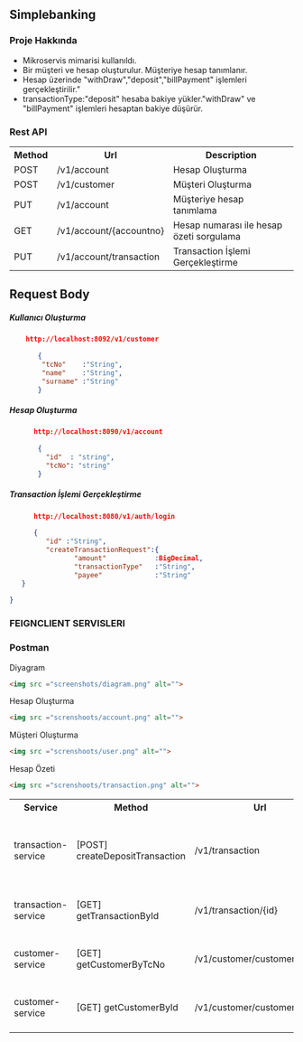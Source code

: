 ## Simplebanking



### Proje Hakkında

<ul style="list-style-type:disc">
  <li>Mikroservis mimarisi kullanıldı.</li>
  <li>Bir müşteri ve hesap oluşturulur. Müşteriye hesap tanımlanır.</li>
  <li>Hesap üzerinde "withDraw","deposit","billPayment" işlemleri gerçekleştirilir."</li>
  <li>transactionType:"deposit" hesaba bakiye yükler."withDraw" ve "billPayment" işlemleri hesaptan bakiye düşürür.</li>
</ul>




### Rest API

<table style="width:100%">
  <tr>
      <th>Method</th>
      <th>Url</th>
      <th>Description</th>
  </tr>
  <tr>
      <td>POST</td>
      <td>/v1/account</td>
      <td>Hesap Oluşturma</td>
</tr>
  <tr>
      <td>POST</td>
      <td>/v1/customer</td>
      <td>Müşteri Oluşturma</td>
  </tr>
     <tr>
      <td>PUT</td>
      <td>/v1/account</td>
      <td>Müşteriye hesap tanımlama</td>
  </tr>
     <tr>
      <td>GET</td>
      <td>/v1/account/{accountno}</td>
      <td>Hesap numarası ile hesap özeti sorgulama</td>
  </tr>
    <tr>
      <td>PUT</td>
      <td>/v1/account/transaction</td>
      <td>Transaction İşlemi Gerçekleştirme</td>
  </tr>
    </table>



## Request Body



##### Kullanıcı Oluşturma

``` json
    http://localhost:8092/v1/customer
    
       {
        "tcNo"    :"String",
        "name"    :"String",
        "surname" :"String"
       }
```



##### Hesap Oluşturma

```json
      http://localhost:8090/v1/account
    
       {
         "id"  : "string",
         "tcNo": "string"
       }
```



##### Transaction İşlemi Gerçekleştirme

```json
      http://localhost:8080/v1/auth/login
    
      {
         "id" :"String",
         "createTransactionRequest":{
                "amount"            :BigDecimal,
                "transactionType"   :"String",
                "payee"             :"String"
   }
   
}
```



### FEIGNCLIENT SERVISLERI

<table style="width:100%">
  <tr>
      <th>Service</th>
      <th>Method</th>
      <th>Url</th>
      <th>Description</th>
  </tr>
    <tr>
      <td>transaction-service</td>  
      <td>[POST] createDepositTransaction</td>
      <td>/v1/transaction</td>
      <td>Transaction işlemi oluşturup hesaba ekleyen method</td>
  </tr>
    <tr>
      <td>transaction-service</td>
      <td>[GET] getTransactionById</td>
      <td>/v1/transaction/{id}</td>
      <td>Id ile transaction getiren metod</td>
  </tr>
       <tr>
      <td>customer-service</td>
      <td>[GET] getCustomerByTcNo</td>
      <td>/v1/customer/customer/{tcNo}</td>
      <td>TC no ile müşteri getiren metod</td>
  </tr>
       <tr>
      <td>customer-service</td>
      <td>[GET] getCustomerById</td>
      <td>/v1/customer/customer/id/{id}</td>
      <td>Id ile müşteri getiren metod</td>
  </tr>



### Postman



<p> Diyagram</p>

```html
<img src ="screenshots/diagram.png" alt="">
```



<p>Hesap Oluşturma</p>

```html
<img src ="screnshoots/account.png" alt="">
```



<p>Müşteri Oluşturma</p>

```html
<img src ="screnshoots/user.png" alt="">
```



 <p>Hesap Özeti</p>

```html
<img src ="screnshoots/transaction.png" alt="">
```

